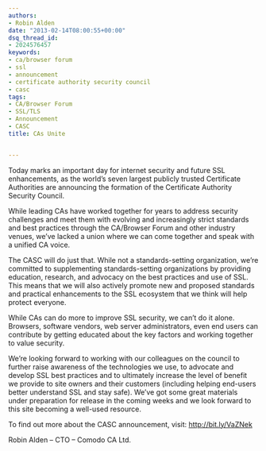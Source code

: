 ```yaml
---
authors:
- Robin Alden
date: "2013-02-14T08:00:55+00:00"
dsq_thread_id:
- 2024576457
keywords:
- ca/browser forum
- ssl
- announcement
- certificate authority security council
- casc
tags:
- CA/Browser Forum
- SSL/TLS
- Announcement
- CASC
title: CAs Unite


---
```

Today marks an important day for internet security and future SSL enhancements, as the world’s seven largest publicly trusted Certificate Authorities are announcing the formation of the Certificate Authority Security Council.

While leading CAs have worked together for years to address security challenges and meet them with evolving and increasingly strict standards and best practices through the CA/Browser Forum and other industry venues, we’ve lacked a union where we can come together and speak with a unified CA voice.

The CASC will do just that. While not a standards-setting organization, we’re committed to supplementing standards-setting organizations by providing education, research, and advocacy on the best practices and use of SSL. This means that we will also actively promote new and proposed standards and practical enhancements to the SSL ecosystem that we think will help protect everyone.

While CAs can do more to improve SSL security, we can’t do it alone. Browsers, software vendors, web server administrators, even end users can contribute by getting educated about the key factors and working together to value security.

We’re looking forward to working with our colleagues on the council to further raise awareness of the technologies we use, to advocate and develop SSL best practices and to ultimately increase the level of benefit we provide to site owners and their customers (including helping end-users better understand SSL and stay safe). We’ve got some great materials under preparation for release in the coming weeks and we look forward to this site becoming a well-used resource.

To find out more about the CASC announcement, visit: <http://bit.ly/VaZNek>

Robin Alden – CTO – Comodo CA Ltd.